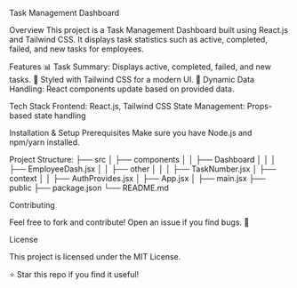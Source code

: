 Task Management Dashboard

Overview
This project is a Task Management Dashboard built using React.js and Tailwind CSS. It displays task statistics such as active, completed, failed, and new tasks for employees.

Features
📊 Task Summary: Displays active, completed, failed, and new tasks.
🎨 Styled with Tailwind CSS for a modern UI.
🚀 Dynamic Data Handling: React components update based on provided data.

Tech Stack
Frontend: React.js, Tailwind CSS
State Management: Props-based state handling

Installation & Setup
Prerequisites
Make sure you have Node.js and npm/yarn installed.

Project Structure:
├── src
│   ├── components
│   │   ├── Dashboard
│   │   │   ├── EmployeeDash.jsx
│   │   ├── other
│   │   │   ├── TaskNumber.jsx
│   ├── context
│   │   ├── AuthProvides.jsx
│   ├── App.jsx
│   ├── main.jsx
├── public
├── package.json
└── README.md

Contributing

Feel free to fork and contribute! Open an issue if you find bugs. 🚀

License

This project is licensed under the MIT License.

⭐ Star this repo if you find it useful!

